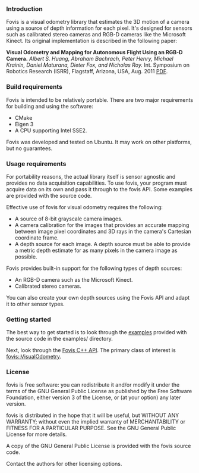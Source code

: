 ### Introduction ###

Fovis is a visual odometry library that estimates the 3D motion of a camera using a source of depth information for each pixel.  It's designed for sensors such as calibrated stereo cameras and RGB-D cameras like the Microsoft Kinect.  Its original implementation is described in the following paper:

**Visual Odometry and Mapping for Autonomous Flight Using an RGB-D Camera.** _Albert S. Huang, Abraham Bachrach, Peter Henry, Michael Krainin, Daniel Maturana, Dieter Fox, and Nicholas Roy._ Int. Symposium on Robotics Research (ISRR), Flagstaff, Arizona, USA, Aug. 2011 [PDF](http://people.csail.mit.edu/albert/pubs/2011-huang-isrr.pdf).

### Build requirements ###

Fovis is intended to be relatively portable. There are two major requirements for building and using the software:

  * CMake
  * Eigen 3
  * A CPU supporting Intel SSE2.

Fovis was developed and tested on Ubuntu.  It may work on other platforms, but no guarantees.

### Usage requirements ###

For portability reasons, the actual library itself is sensor agnostic and provides no data acquisition capabilities. To use fovis, your program must acquire data on its own and pass it through to the fovis API. Some examples are provided with the source code.

Effective use of fovis for visual odometry requires the following:
  * A source of 8-bit grayscale camera images.
  * A camera calibration for the images that provides an accurate mapping between image pixel coordinates  and 3D rays  in the camera's Cartesian coordinate frame.
  * A depth source for each image. A depth source must be able to provide a metric depth estimate for as many pixels in the camera image as possible.

Fovis provides built-in support for the following types of depth sources:
  * An RGB-D camera such as the Microsoft Kinect.
  * Calibrated stereo cameras.

You can also create your own depth sources using the Fovis API and adapt it to other sensor types.

### Getting started ###

The best way to get started is to look through the [examples](http://fovis.googlecode.com/git/libfovis/examples/) provided with the source code in the examples/ directory.

Next, look through the [Fovis C++ API](http://docs.fovis.googlecode.com/git/annotated.html). The primary class of interest is <a href='http://docs.fovis.googlecode.com/git/classfovis_1_1VisualOdometry.html'>fovis::VisualOdometry</a>.

### License ###

fovis is free software: you can redistribute it and/or modify it under the terms of the GNU General Public License as published by the Free Software Foundation, either version 3 of the License, or (at your option) any later version.

fovis is distributed in the hope that it will be useful, but WITHOUT ANY WARRANTY; without even the implied warranty of MERCHANTABILITY or FITNESS FOR A PARTICULAR PURPOSE. See the GNU General Public License for more details.

A copy of the GNU General Public License is provided with the fovis source code.

Contact the authors for other licensing options.